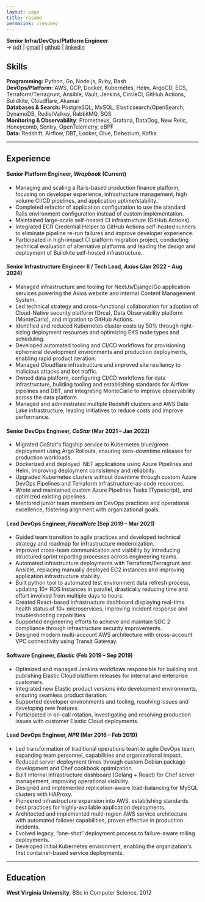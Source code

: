 ```yaml
---
layout: page
title: resume
permalink: /resume/
---
```


**Senior Infra/DevOps/Platform Engineer**  
→ [pdf](/assets/tyler-sullens-resume.pdf) | [gmail](mailto:tcsullens@gmail.com) | [github](https://github.com/tcsullens) | [linkedin](https://linkedin.com/in/tyler-sullens)

## Skills

**Programming:** Python, Go, Node.js, Ruby, Bash  
**DevOps/Platform:** AWS, GCP, Docker, Kubernetes, Helm, ArgoCD, ECS, Terraform/Terragrunt, Ansible, Vault, Jenkins, CircleCI, GitHub Actions, Buildkite, Cloudflare, Akamai  
**Databases & Search:** PostgreSQL, MySQL, Elasticsearch/OpenSearch, DynamoDB, Redis/Valkey, RabbitMQ, SQS  
**Monitoring & Observability**: Prometheus, Grafana, DataDog, New Relic, Honeycomb, Sentry, OpenTelemetry, eBPF  
**Data:** Redshift, Airflow, DBT, Looker, Glue, Debezium, Kafka  

---

## Experience

#### Senior Platform Engineer, *Wrapbook* (Current)

- Managing and scaling a Rails-based production finance platform, focusing on developer experience, infrastructure management, high volume CI/CD pipelines, and application uptime/stability.
- Completed refactor of application configuration to use the standard Rails environment configuration instead of custom implementation.
- Maintained large-scale self-hosted CI infrastructure (GitHub Actions).
- Integrated ECR Credential Helper to GitHub Actions self-hosted runners to eliminate pipeline re-run failures and improve developer experience.
- Participated in high-impact CI platform migration project, conducting technical evaluation of alternative platforms and leading the design and deployment of Buildkite self-hosted infrastructure.


#### Senior Infrastructure Engineer II / Tech Lead, *Axios* (Jan 2022 – Aug 2024)

- Managed infrastructure and tooling for NextJs/Django/Go application services powering the Axios website and internal Content Management System.
- Led technical strategy and cross-functional collaboration for adoption of Cloud-Native security platform (Orca), Data Observability platform (MonteCarlo), and migration to GitHub Actions.
- Identified and reduced Kubernetes cluster costs by 50% through right-sizing deployment resources and optimizing EKS node types and scheduling.
- Developed automated tooling and CI/CD workflows for provisioning ephemeral development environments and production deployments, enabling rapid product iteration.
- Managed Cloudflare infrastructure and improved site resiliency to malicious attacks and bot traffic.
- Owned data platform, configuring CI/CD workflows for data infrastructure, building tooling and establishing standards for Airflow pipelines and DBT, and integrating MonteCarlo to improve observability across the data platform.
- Managed and administrated multiple Redshift clusters and AWS Date Lake infrastructure, leading initiatives to reduce costs and improve performance.



#### Senior DevOps Engineer, *CoStar* (Mar 2021 – Jan 2022)

- Migrated CoStar's flagship service to Kubernetes blue/green deployment using Argo Rollouts, ensuring zero-downtime releases for production workloads.
- Dockerized and deployed .NET applications using Azure Pipelines and Helm, improving deployment consistency and reliability.
- Upgraded Kubernetes clusters without downtime through custom Azure DevOps Pipelines and Terraform infrastructure-as-code resources.
- Wrote and maintained custom Azure Pipelines Tasks (Typescript), and optimized existing pipelines.
- Mentored junior team members on DevOps practices and operational excellence, fostering alignment with organizational goals.


#### Lead DevOps Engineer, *FiscalNote* (Sep 2019 – Mar 2021)

- Guided team transition to agile practices and developed technical strategy and roadmap for infrastructure modernization.
- Improved cross-team communication and visibility by introducing structured sprint reporting processes across engineering teams.
- Automated infrastructure deployments with Terraform/Terragrunt and Ansible, replacing manually deployed EC2 instances and improving application infrastructure stability.
- Built python tool to automated test environment data refresh process, updating 10+ RDS instances in parallel, drastically reducing time and effort involved from multiple days to hours.
- Created React-based infrastructure dashboard displaying real-time health status of 10+ microservices, improving incident response and troubleshooting capabilities.
- Supported engineering efforts to achieve and maintain SOC 2 compliance through infrastructure security improvements.
- Designed modern multi-account AWS architecture with cross-account VPC connectivity using Transit Gateway.


#### Software Engineer, *Elastic* (Feb 2019 – Sep 2019)

- Optimized and managed Jenkins workflows responsible for building and publishing Elastic Cloud platform releases for internal and enterprise customers.
- Integrated new Elastic product versions into development environments, ensuring seamless product iteration.
- Supported developer environments and tooling, resolving issues and developing new features.
- Participated in on-call rotation, investigating and resolving production issues with customer Elastic Cloud deployments.

#### Lead DevOps Engineer, *NPR* (Mar 2016 – Feb 2019)

- Led transformation of traditional operations team to agile DevOps team, expanding team personnel, capabilities and organizational impact.
- Reduced server deployment times through custom Debian package development and Chef cookbook optimization.
- Built internal infrastructure dashboard (Golang + React) for Chef server management, improving operational visibility.
- Designed and implemented replication-aware load-balancing for MySQL clusters with HAProxy.
- Pioneered infrastructure expansion into AWS, establishing standards best practices for highly-available application deployments.
- Architected and implemented multi-region AWS service architecture with automated failover capabilities, proven effective in production incidents.
- Evolved legacy, “one-shot” deployment process to failure-aware rolling deployments.
- Developed initial Kubernetes environment, enabling the organization's first container-based service deployments.


---

## Education

**West Virginia University**, BSc in Computer Science, 2012
